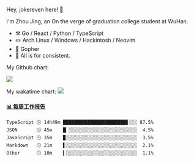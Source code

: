 Hey, jokereven here! 👋

I'm Zhou Jing, an On the verge of graduation college student at WuHan.

-   :hammer_and_pick: Go / React / Python / TypeScript
-   :pencil2: Arch Linux / Windows / Hackintosh / Neovim
-   :seedling: Gopher
-   :thought_balloon: All is for consistent.

My Github chart:

![](https://ghchart.rshah.org/JonnieWayy)

My wakatime chart:
![](https://wakatime.com/share/@jokereven/1679dc82-4bf9-4b63-9203-390d608503de.png)

<!-- waka-box start -->
#### <a href="https://gist.github.com/9f8118785e2d128d746db5f61b0e0a2a" target="_blank">📊 每周工作报告</a>
```text
TypeScript 🕓 14h49m ███████████████████████▋░░░ 87.5%
JSON       🕓 45m    █▏░░░░░░░░░░░░░░░░░░░░░░░░░  4.5%
JavaScript 🕓 35m    ▉░░░░░░░░░░░░░░░░░░░░░░░░░░  3.5%
Markdown   🕓 21m    ▌░░░░░░░░░░░░░░░░░░░░░░░░░░  2.1%
Other      🕓 10m    ▎░░░░░░░░░░░░░░░░░░░░░░░░░░  1.1%
```
<!-- Powered by https://github.com/journey-ad/waka-box-go . -->
<!-- waka-box end -->
